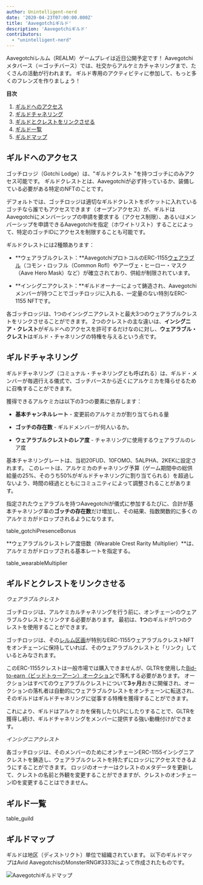 ```yaml
---
author: Unintelligent-nerd
date: '2020-04-23T07:00:00.000Z'
title: 'Aavegotchiギルド'
description: 'Aavegotchiギルド'
contributors:
  - "unintelligent-nerd"
---
```


Aavegotchiレルム（REALM）ゲームプレイは近日公開予定です！ Aavegotchiメタバース（＝ゴッチバース）では、社交からアルケミカチャネリングまで、たくさんの活動が行われます。 ギルド専用のアクティビティに参加して、もっと多くのフレンズを作りましょう！

<div class="contentsBox">

**目次**

<ol>
<li><a href=#accessing-a-guild>ギルドへのアクセス</a></li>
<li><a href=#guild-channeling>ギルドチャネリング</a></li>
<li><a href=#linking-your-guild-to-a-crest>ギルドとクレストをリンクさせる</a></li>
<li><a href=#list-of-guilds>ギルド一覧</a></li>
<li><a href=#guild-map>ギルドマップ</a></li>
</ol>

</div>

## ギルドへのアクセス

ゴッチロッジ（Gotchi Lodge）は、"ギルドクレスト "を持つゴッチにのみアクセス可能です。 ギルドクレストとは、Aavegotchiが必ず持っているか、装備している必要がある特定のNFTのことです。

デフォルトでは、ゴッチロッジは適切なギルドクレストをポケットに入れているゴッチなら誰でもアクセスできます（オープンアクセス）が、ギルドはAavegotchiにメンバーシップの申請を要求する（アクセス制限）、あるいはメンバーシップを申請できるAavegotchiを指定（ホワイトリスト）することによって、特定のゴッチIDにアクセスを制限することも可能です。

ギルドクレストには2種類あります：

* **ウェアラブルクレスト：**AavegotchiプロトコルのERC-1155[ウェアラブル](/wearables)（コモン・ロッフル（Common Rofl）やアーヴェ・ヒーロー・マスク（Aave Hero Mask）など）が確立されており、供給が制限されています。

* **インシグニアクレスト：**ギルドオーナーによって鋳造され、Aavegotchiメンバーが持つことでゴッチロッジに入れる、一定量のない特別なERC-1155 NFTです。

各ゴッチロッジは、1つのインシグニアクレストと最大3つのウェアラブルクレストをリンクさせることができます。 2つのクレストの主な違いは、**インシグニア・クレスト**がギルドへのアクセスを許可するだけなのに対し、**ウェアラブル・クレスト**はギルド・チャネリングの特権を与えるという点です。

## ギルドチャネリング

ギルドチャネリング（コミュナル・チャネリングとも呼ばれる）は、ギルド・メンバーが毎週行える儀式で、ゴッチバースから近くにアルケミカを降らせるために召喚することができます。

獲得できるアルケミカは以下の3つの要素に依存します：

* **基本チャンネルレート** - 変更前のアルケミカが割り当てられる量

* **ゴッチの存在数** - ギルドメンバーが何人いるか。

* **ウェアラブルクレストのレア度** - チャネリングに使用するウェアラブルのレア度

基本チャネリングレートは、当初20FUD、10FOMO、5ALPHA、2KEKに設定されます。 このレートは、アルケミカのチャネリング予算（ゲーム期間中の総供給量の25%、そのうち50%がギルドチャネリングに割り当てられる）を超過しないよう、時間の経過とともにコミュニティによって調整されることがあります。

指定されたウェアラブルを持つAavegotchiが儀式に参加するたびに、合計が基本チャネリング率の**ゴッチの存在数**だけ増加し、その結果、指数関数的に多くのアルケミカがドロップされるようになります。

table_gotchiPresenceBonus

**ウェアラブルクレストレア度倍数（Wearable Crest Rarity Multiplier）**は、アルケミカがドロップされる基本レートを指定する。

table_wearableMultiplier

## ギルドとクレストをリンクさせる

*ウェアラブルクレスト*

ゴッチロッジは、アルケミカルチャネリングを行う前に、オンチェーンのウェアラブルクレストとリンクする必要があります。 最初は、**1つ**のギルドが1つのクレストを使用することができます。

ゴッチロッジは、その[レルム区画](/gotchiverse#realm-parcel-sizes)が特別なERC-1155ウェアラブルクレストNFTをオンチェーンに保持していれば、そのウェアラブルクレストと「リンク」しているとみなされます。

このERC-1155クレストは一般市場では購入できませんが、GLTRを使用した[Bid-to-earn（ビッドトゥーアーン）オークション](/aauction)で落札する必要があります。 オークションはすべてのウェアラブルクレストについて**3ヶ月**おきに開催され、オークションの落札者は自動的にウェアラブルクレストをオンチェーンに転送され、そのギルドはギルドチャネリングに従事する特権を獲得することができます。

これにより、ギルドはアルケミカを保有したりLPにしたりすることで、GLTRを獲得し続け、ギルドチャネリングをメンバーに提供する強い動機付けができます。

*インシグニアクレスト*

各ゴッチロッジは、そのメンバーのためにオンチェーンERC-1155インシグニアクレストを鋳造し、ウェアラブルクレストを持たずにロッジにアクセスできるようにすることができます。 ロッジのオーナーはクレストのメタデータを更新して、クレストの名前と外観を変更することができますが、クレストのオンチェーンIDを変更することはできません。

## ギルド一覧

table_guild

## ギルドマップ

ギルドは地区（ディストリクト）単位で組織されています。 以下のギルドマップはAvid AavegotchisのMonsterRNG#3333によって作成されたものです。

<img class="bodyImage" src="/guild/guild-map.jpg" alt="Aavegotchiギルドマップ" />